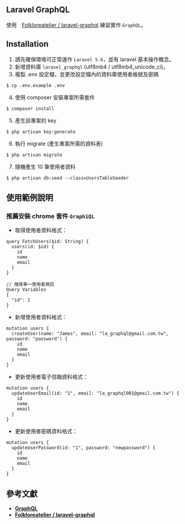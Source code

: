## Laravel GraphQL

使用　[Folkloreatelier / laravel-graphql](https://github.com/Folkloreatelier/laravel-graphql) 練習實作 `GraphQL`。

## Installation

1.  請先確保環境可正常運作 `Laravel 5.6`，並有 laravel 基本操作概念。
2.  新增資料庫 `laravel_graphql` (utf8mb4 / utf8mb4_unicode_ci)。
3.  複製 .env 設定檔，並更改設定檔內的資料庫使用者帳號及密碼

```
$ cp .env.example .env
```

4.  使用 composer 安裝專案所需套件

```
$ composer install
```

5.  產生該專案的 key

```
$ php artisan key:generate
```

6.  執行 migrate (產生專案所需的資料表)

```
$ php artisan migrate
```

7.  隨機產生 10 筆使用者資料

```
$ php artisan db:seed --class=UsersTableSeeder
```


## 使用範例說明

###  推薦安裝 chrome 套件 `GraphiQL`


* 取得使用者資料格式：

```
query FetchUsers($id: String) {
  users(id: $id) {
    id
    name
    email
  }
}

// 搜尋單一使用者資訊
Query Variables
{
  "id": 1
}
```

* 新增使用者資料格式：

```
mutation users {
  createUser(name: "James", email: "la_graphql@gmail.com.tw", password: "password") {
    id
    name
    email
  }
}
```


* 更新使用者電子信箱資料格式：

```
mutation users {
  updateUserEmail(id: "1", email: "la_graphql001@gmail.com.tw") {
    id
    name
    email
  }
}
```

* 更新使用者密碼資料格式：

```
mutation users {
  updateUserPassword(id: "1", password: "newpassword") {
    id
    name
    email
  }
}
```

## 參考文獻

- **[GraphQL](https://www.graphql.com/)**
- **[Folkloreatelier / laravel-graphql](https://github.com/Folkloreatelier/laravel-graphql)**


